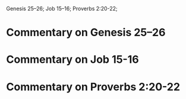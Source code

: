 Genesis 25–26; Job 15–16; Proverbs 2:20-22;
# Commentary on Genesis 25–26

# Commentary on Job 15-16

# Commentary on Proverbs 2:20-22